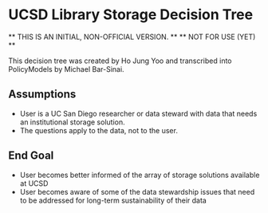 # UCSD Library Storage Decision Tree
** THIS IS AN INITIAL, NON-OFFICIAL VERSION. **
** NOT FOR USE (YET) **

This decision tree was created by Ho Jung Yoo and transcribed into PolicyModels by Michael Bar-Sinai.

## Assumptions

* User is a UC San Diego researcher or data steward with data that needs an institutional storage solution.
* The questions apply to the data, not to the user.

## End Goal

* User becomes better informed of the array of storage solutions available at UCSD
* User becomes aware of some of the data stewardship issues that need to be addressed for long-term sustainability of their data
